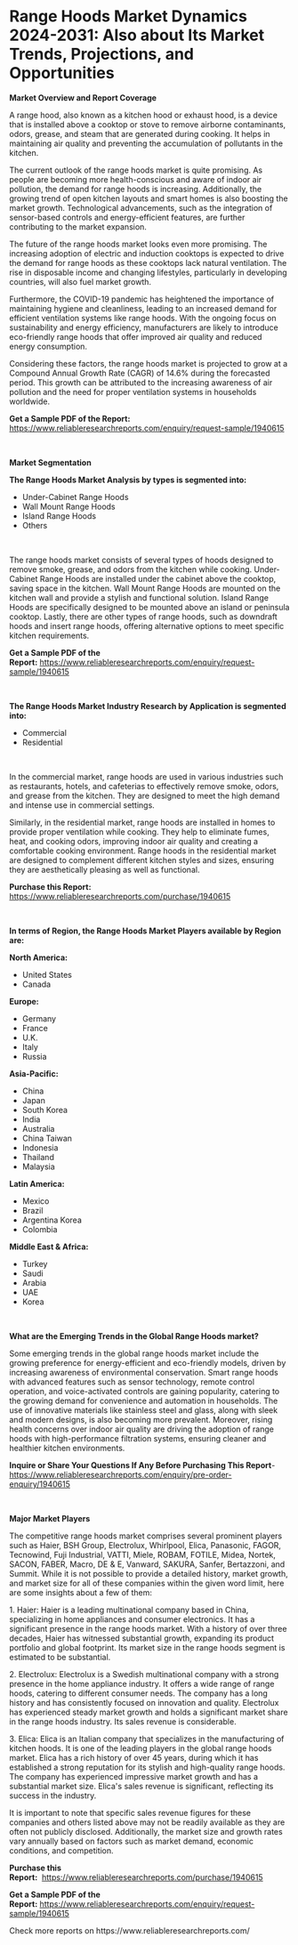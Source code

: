 <p><h1>Range Hoods Market Dynamics 2024-2031: Also about Its Market Trends, Projections, and Opportunities</h1></p><p><strong>Market Overview and Report Coverage</strong></p>
<p><p>A range hood, also known as a kitchen hood or exhaust hood, is a device that is installed above a cooktop or stove to remove airborne contaminants, odors, grease, and steam that are generated during cooking. It helps in maintaining air quality and preventing the accumulation of pollutants in the kitchen.</p><p>The current outlook of the range hoods market is quite promising. As people are becoming more health-conscious and aware of indoor air pollution, the demand for range hoods is increasing. Additionally, the growing trend of open kitchen layouts and smart homes is also boosting the market growth. Technological advancements, such as the integration of sensor-based controls and energy-efficient features, are further contributing to the market expansion.</p><p>The future of the range hoods market looks even more promising. The increasing adoption of electric and induction cooktops is expected to drive the demand for range hoods as these cooktops lack natural ventilation. The rise in disposable income and changing lifestyles, particularly in developing countries, will also fuel market growth.</p><p>Furthermore, the COVID-19 pandemic has heightened the importance of maintaining hygiene and cleanliness, leading to an increased demand for efficient ventilation systems like range hoods. With the ongoing focus on sustainability and energy efficiency, manufacturers are likely to introduce eco-friendly range hoods that offer improved air quality and reduced energy consumption.</p><p>Considering these factors, the range hoods market is projected to grow at a Compound Annual Growth Rate (CAGR) of 14.6% during the forecasted period. This growth can be attributed to the increasing awareness of air pollution and the need for proper ventilation systems in households worldwide.</p></p>
<p><strong>Get a Sample PDF of the Report:</strong> <a href="https://www.reliableresearchreports.com/enquiry/request-sample/1940615">https://www.reliableresearchreports.com/enquiry/request-sample/1940615</a></p>
<p>&nbsp;</p>
<p><strong>Market Segmentation</strong></p>
<p><strong>The Range Hoods Market Analysis by types is segmented into:</strong></p>
<p><ul><li>Under-Cabinet Range Hoods</li><li>Wall Mount Range Hoods</li><li>Island Range Hoods</li><li>Others</li></ul></p>
<p>&nbsp;</p>
<p><p>The range hoods market consists of several types of hoods designed to remove smoke, grease, and odors from the kitchen while cooking. Under-Cabinet Range Hoods are installed under the cabinet above the cooktop, saving space in the kitchen. Wall Mount Range Hoods are mounted on the kitchen wall and provide a stylish and functional solution. Island Range Hoods are specifically designed to be mounted above an island or peninsula cooktop. Lastly, there are other types of range hoods, such as downdraft hoods and insert range hoods, offering alternative options to meet specific kitchen requirements.</p></p>
<p><strong>Get a Sample PDF of the Report:</strong>&nbsp;<a href="https://www.reliableresearchreports.com/enquiry/request-sample/1940615">https://www.reliableresearchreports.com/enquiry/request-sample/1940615</a></p>
<p>&nbsp;</p>
<p><strong>The Range Hoods Market Industry Research by Application is segmented into:</strong></p>
<p><ul><li>Commercial</li><li>Residential</li></ul></p>
<p>&nbsp;</p>
<p><p>In the commercial market, range hoods are used in various industries such as restaurants, hotels, and cafeterias to effectively remove smoke, odors, and grease from the kitchen. They are designed to meet the high demand and intense use in commercial settings.</p><p>Similarly, in the residential market, range hoods are installed in homes to provide proper ventilation while cooking. They help to eliminate fumes, heat, and cooking odors, improving indoor air quality and creating a comfortable cooking environment. Range hoods in the residential market are designed to complement different kitchen styles and sizes, ensuring they are aesthetically pleasing as well as functional.</p></p>
<p><strong>Purchase this Report:</strong>&nbsp; <a href="https://www.reliableresearchreports.com/purchase/1940615">https://www.reliableresearchreports.com/purchase/1940615</a></p>
<p>&nbsp;</p>
<p><strong>In terms of Region, the Range Hoods Market Players available by Region are:</strong></p>
<p>
    <p> <strong> North America: </strong>
        <ul>
            <li>United States</li>
            <li>Canada</li>
        </ul>
        </p> 
    <p> <strong> Europe: </strong>
        <ul>
            <li>Germany</li>
            <li>France</li>
            <li>U.K.</li>
            <li>Italy</li>
            <li>Russia</li>
        </ul>
        </p> 
    <p> <strong> Asia-Pacific: </strong>
        <ul>
            <li>China</li>
            <li>Japan</li>
            <li>South Korea</li>
            <li>India</li>
            <li>Australia</li>
            <li>China Taiwan</li>
            <li>Indonesia</li>
            <li>Thailand</li>
            <li>Malaysia</li>
        </ul>
        </p> 
    <p> <strong> Latin America: </strong>
        <ul>
            <li>Mexico</li>
            <li>Brazil</li>
            <li>Argentina Korea</li>
            <li>Colombia</li>
        </ul>
        </p> 
    <p> <strong> Middle East & Africa: </strong>
        <ul>
            <li>Turkey</li>
            <li>Saudi</li>
            <li>Arabia</li>
            <li>UAE</li>
            <li>Korea</li>
        </ul>
    </p>
    </p>
<p>&nbsp;</p>
<p><strong>What are the Emerging Trends in the Global Range Hoods market?</strong></p>
<p><p>Some emerging trends in the global range hoods market include the growing preference for energy-efficient and eco-friendly models, driven by increasing awareness of environmental conservation. Smart range hoods with advanced features such as sensor technology, remote control operation, and voice-activated controls are gaining popularity, catering to the growing demand for convenience and automation in households. The use of innovative materials like stainless steel and glass, along with sleek and modern designs, is also becoming more prevalent. Moreover, rising health concerns over indoor air quality are driving the adoption of range hoods with high-performance filtration systems, ensuring cleaner and healthier kitchen environments.</p></p>
<p><strong>Inquire or Share Your Questions If Any Before Purchasing This Report</strong>- <a href="https://www.reliableresearchreports.com/enquiry/pre-order-enquiry/1940615">https://www.reliableresearchreports.com/enquiry/pre-order-enquiry/1940615</a></p>
<p>&nbsp;</p>
<p><strong>Major Market Players</strong></p>
<p><p>The competitive range hoods market comprises several prominent players such as Haier, BSH Group, Electrolux, Whirlpool, Elica, Panasonic, FAGOR, Tecnowind, Fuji Industrial, VATTI, Miele, ROBAM, FOTILE, Midea, Nortek, SACON, FABER, Macro, DE & E, Vanward, SAKURA, Sanfer, Bertazzoni, and Summit. While it is not possible to provide a detailed history, market growth, and market size for all of these companies within the given word limit, here are some insights about a few of them:</p><p>1. Haier: Haier is a leading multinational company based in China, specializing in home appliances and consumer electronics. It has a significant presence in the range hoods market. With a history of over three decades, Haier has witnessed substantial growth, expanding its product portfolio and global footprint. Its market size in the range hoods segment is estimated to be substantial.</p><p>2. Electrolux: Electrolux is a Swedish multinational company with a strong presence in the home appliance industry. It offers a wide range of range hoods, catering to different consumer needs. The company has a long history and has consistently focused on innovation and quality. Electrolux has experienced steady market growth and holds a significant market share in the range hoods industry. Its sales revenue is considerable.</p><p>3. Elica: Elica is an Italian company that specializes in the manufacturing of kitchen hoods. It is one of the leading players in the global range hoods market. Elica has a rich history of over 45 years, during which it has established a strong reputation for its stylish and high-quality range hoods. The company has experienced impressive market growth and has a substantial market size. Elica's sales revenue is significant, reflecting its success in the industry.</p><p>It is important to note that specific sales revenue figures for these companies and others listed above may not be readily available as they are often not publicly disclosed. Additionally, the market size and growth rates vary annually based on factors such as market demand, economic conditions, and competition.</p></p>
<p><strong>Purchase this Report:</strong>&nbsp;&nbsp;<a href="https://www.reliableresearchreports.com/purchase/1940615">https://www.reliableresearchreports.com/purchase/1940615</a></p>
<p></p>
<p><strong>Get a Sample PDF of the Report:</strong>&nbsp;<a href="https://www.reliableresearchreports.com/enquiry/request-sample/1940615">https://www.reliableresearchreports.com/enquiry/request-sample/1940615</a></p>
<p>Check more reports on https://www.reliableresearchreports.com/</p>